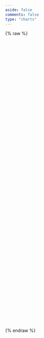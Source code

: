 ```yaml
---
aside: false
comments: false
type: "charts"
---
```

{% raw %}
<!-- 图表容器 -->
<div id="posts-chart" style="width: 100%; height: 300px;"></div>
<div id="tags-chart" data-length="10" style="width: 100%; height: 300px;"></div>
<div id="categories-chart" data-parent="true" style="width: 100%; height: 300px;"></div>

<script>
function loadEcharts() {
    return new Promise((resolve, reject) => {
        if (window.echarts) {
            resolve();
        } else {
            const script = document.createElement('script');
            script.src = 'https://cdn.jsdelivr.net/npm/echarts@5.5.1/dist/echarts.min.js';
            script.onload = resolve;
            script.onerror = reject;
            document.head.appendChild(script);
        }
    });
}

function initAllCharts() {
    if (typeof initPostsChart === 'function') initPostsChart();
    if (typeof initTagsChart === 'function') initTagsChart();
    if (typeof initCategoriesChart === 'function') initCategoriesChart();
}

// 初始加载
loadEcharts().then(initAllCharts);

// PJAX 支持
document.addEventListener('pjax:complete', function() {
    loadEcharts().then(() => {
        setTimeout(initAllCharts, 100);
    });
});
</script>
{% endraw %}